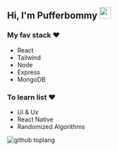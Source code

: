 ## Hi, I'm Pufferbommy <img src="https://user-images.githubusercontent.com/5679180/79618120-0daffb80-80be-11ea-819e-d2b0fa904d07.gif" width="27px">

### My fav stack ❤
- React
- Tailwind
- Node
- Express
- MongoDB

### To learn list ❤
- Ui & Ux
- React Native
- Randomized Algorithms

![github toplang](https://github-readme-stats.vercel.app/api/top-langs/?username=pufferbommy&layout=compact&theme=nightowl)
